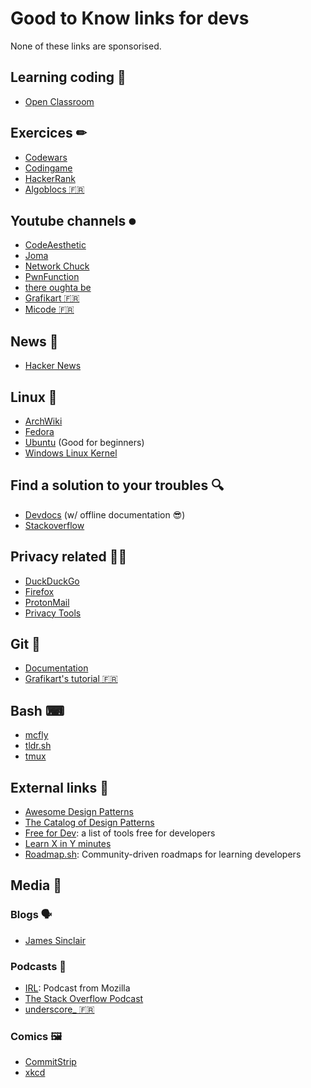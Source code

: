 # Good to Know links for devs

None of these links are sponsorised.

## Learning coding 🔖

- [Open Classroom](https://openclassrooms.com/)


## Exercices ✏

- [Codewars](https://www.codewars.com/r/6MUGzw)
- [Codingame](https://www.codingame.com/servlet/urlinvite?u=4070534)
- [HackerRank](https://www.hackerrank.com/)
- [Algoblocs 🇫🇷](https://www.algoblocs.fr/)


## Youtube channels ⏺

- [CodeAesthetic](https://www.youtube.com/channel/UCaSCt8s_4nfkRglWCvNSDrg)
- [Joma](https://www.youtube.com/c/JomaOppa)
- [Network Chuck](https://www.youtube.com/c/NetworkChuck)
- [PwnFunction](https://www.youtube.com/c/PwnFunction)
- [there oughta be](https://www.youtube.com/c/thereoughtabe)
- [Grafikart 🇫🇷](https://www.youtube.com/c/grafikart)
- [Micode 🇫🇷](https://www.youtube.com/@Micode/videos)


## News 📰

- [Hacker News](https://news.ycombinator.com/)


##  Linux 🐧

- [ArchWiki](https://wiki.archlinux.org/)
- [Fedora](https://getfedora.org/)
- [Ubuntu](https://ubuntu.com/download) (Good for beginners)
- [Windows Linux Kernel](https://docs.microsoft.com/en-us/windows/wsl/install)


## Find a solution to your troubles 🔍

- [Devdocs](https://devdocs.io/) (w/ offline documentation :sunglasses:)
- [Stackoverflow](https://stackoverflow.com/)


## Privacy related 📴✊

- [DuckDuckGo](https://duckduckgo.com/)
- [Firefox](https://firefox.com)
- [ProtonMail](https://protonmail.com/)
- [Privacy Tools](https://www.privacytools.io/)

## Git 📜

- [Documentation](https://git-scm.com/doc)
- [Grafikart's tutorial 🇫🇷](https://grafikart.fr/tutoriels/git)

## Bash ⌨

- [mcfly](https://github.com/cantino/mcfly)
- [tldr.sh](https://tldr.sh/)
- [tmux](https://github.com/tmux/tmux/wiki)

## External links 🔗

- [Awesome Design Patterns](https://github.com/DovAmir/awesome-design-patterns)
- [The Catalog of Design Patterns](https://refactoring.guru/design-patterns/catalog)
- [Free for Dev](https://free-for.dev/): a list of tools free for developers
- [Learn X in Y minutes](https://learnxinyminutes.com/)
- [Roadmap.sh](https://roadmap.sh/): Community-driven roadmaps for learning developers

## Media 🎉

### Blogs 🗣

- [James Sinclair](https://jrsinclair.com)

### Podcasts 🎤

- [IRL](https://irlpodcast.org/): Podcast from Mozilla
- [The Stack Overflow Podcast](https://stackoverflow.blog/podcast/)
- [underscore_ 🇫🇷](https://underscore.to/podcast)

### Comics 🖼

- [CommitStrip](https://www.commitstrip.com/en/)
- [xkcd](https://xkcd.com/)
